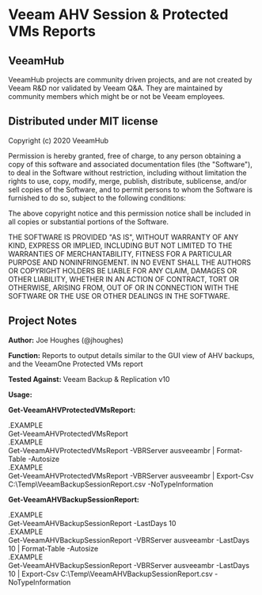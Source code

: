 # Veeam AHV Session & Protected VMs Reports
## VeeamHub
VeeamHub projects are community driven projects, and are not created by Veeam R&D nor validated by Veeam Q&A. They are maintained by community members which might be or not be Veeam employees. 

## Distributed under MIT license
Copyright (c) 2020 VeeamHub

Permission is hereby granted, free of charge, to any person obtaining a copy of this software and associated documentation files (the "Software"), to deal in the Software without restriction, including without limitation the rights to use, copy, modify, merge, publish, distribute, sublicense, and/or sell copies of the Software, and to permit persons to whom the Software is furnished to do so, subject to the following conditions:

The above copyright notice and this permission notice shall be included in all copies or substantial portions of the Software.

THE SOFTWARE IS PROVIDED "AS IS", WITHOUT WARRANTY OF ANY KIND, EXPRESS OR IMPLIED, INCLUDING BUT NOT LIMITED TO THE WARRANTIES OF MERCHANTABILITY, FITNESS FOR A PARTICULAR PURPOSE AND NONINFRINGEMENT. IN NO EVENT SHALL THE AUTHORS OR COPYRIGHT HOLDERS BE LIABLE FOR ANY CLAIM, DAMAGES OR OTHER LIABILITY, WHETHER IN AN ACTION OF CONTRACT, TORT OR OTHERWISE, ARISING FROM, OUT OF OR IN CONNECTION WITH THE SOFTWARE OR THE USE OR OTHER DEALINGS IN THE SOFTWARE.

## Project Notes
**Author:** Joe Houghes (@jhoughes)

**Function:** Reports to output details similar to the GUI view of AHV backups, and the VeeamOne Protected VMs report

**Tested Against:** Veeam Backup & Replication v10

**Usage:** 

**Get-VeeamAHVProtectedVMsReport:**

.EXAMPLE  
  Get-VeeamAHVProtectedVMsReport  
.EXAMPLE  
  Get-VeeamAHVProtectedVMsReport -VBRServer ausveeambr | Format-Table -Autosize  
.EXAMPLE  
  Get-VeeamAHVProtectedVMsReport -VBRServer ausveeambr | Export-Csv C:\Temp\VeeamBackupSessionReport.csv -NoTypeInformation  

**Get-VeeamAHVBackupSessionReport:**

.EXAMPLE  
  Get-VeeamAHVBackupSessionReport -LastDays 10  
.EXAMPLE  
  Get-VeeamAHVBackupSessionReport -VBRServer ausveeambr -LastDays 10 | Format-Table -Autosize  
.EXAMPLE  
  Get-VeeamAHVBackupSessionReport -VBRServer ausveeambr -LastDays 10 | Export-Csv C:\Temp\VeeamAHVBackupSessionReport.csv -NoTypeInformation  
